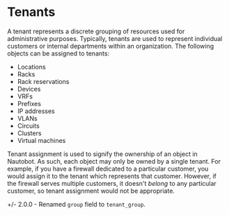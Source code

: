 # Tenants

A tenant represents a discrete grouping of resources used for administrative purposes. Typically, tenants are used to represent individual customers or internal departments within an organization. The following objects can be assigned to tenants:

* Locations
* Racks
* Rack reservations
* Devices
* VRFs
* Prefixes
* IP addresses
* VLANs
* Circuits
* Clusters
* Virtual machines

Tenant assignment is used to signify the ownership of an object in Nautobot. As such, each object may only be owned by a single tenant. For example, if you have a firewall dedicated to a particular customer, you would assign it to the tenant which represents that customer. However, if the firewall serves multiple customers, it doesn't *belong* to any particular customer, so tenant assignment would not be appropriate.

+/- 2.0.0
    - Renamed `group` field to `tenant_group`.
